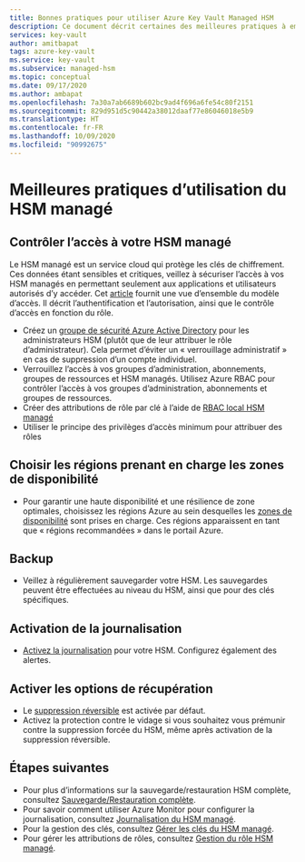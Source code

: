 ```yaml
---
title: Bonnes pratiques pour utiliser Azure Key Vault Managed HSM
description: Ce document décrit certaines des meilleures pratiques à employer pour utiliser Key Vault.
services: key-vault
author: amitbapat
tags: azure-key-vault
ms.service: key-vault
ms.subservice: managed-hsm
ms.topic: conceptual
ms.date: 09/17/2020
ms.author: ambapat
ms.openlocfilehash: 7a30a7ab6689b602bc9ad4f696a6fe54c80f2151
ms.sourcegitcommit: 829d951d5c90442a38012daaf77e86046018e5b9
ms.translationtype: HT
ms.contentlocale: fr-FR
ms.lasthandoff: 10/09/2020
ms.locfileid: "90992675"
---
```

# <a name="best-practices-when-using-managed-hsm"></a>Meilleures pratiques d’utilisation du HSM managé

## <a name="control-access-to-your-managed-hsm"></a>Contrôler l’accès à votre HSM managé

Le HSM managé est un service cloud qui protège les clés de chiffrement. Ces données étant sensibles et critiques, veillez à sécuriser l’accès à vos HSM managés en permettant seulement aux applications et utilisateurs autorisés d’y accéder. Cet [article](access-control.md) fournit une vue d’ensemble du modèle d’accès. Il décrit l’authentification et l’autorisation, ainsi que le contrôle d’accès en fonction du rôle.
- Créez un [groupe de sécurité Azure Active Directory](../../active-directory/fundamentals/active-directory-manage-groups.md) pour les administrateurs HSM (plutôt que de leur attribuer le rôle d’administrateur). Cela permet d’éviter un « verrouillage administratif » en cas de suppression d’un compte individuel.
- Verrouillez l’accès à vos groupes d’administration, abonnements, groupes de ressources et HSM managés. Utilisez Azure RBAC pour contrôler l’accès à vos groupes d’administration, abonnements et groupes de ressources.
- Créer des attributions de rôle par clé à l’aide de [RBAC local HSM managé](access-control.md#data-plane-and-managed-hsm-local-rbac)
- Utiliser le principe des privilèges d’accès minimum pour attribuer des rôles

## <a name="choose-regions-that-support-availability-zones"></a>Choisir les régions prenant en charge les zones de disponibilité

- Pour garantir une haute disponibilité et une résilience de zone optimales, choisissez les régions Azure au sein desquelles les [zones de disponibilité](../../availability-zones/az-overview.md) sont prises en charge. Ces régions apparaissent en tant que « régions recommandées » dans le portail Azure.

## <a name="backup"></a>Backup

- Veillez à régulièrement sauvegarder votre HSM. Les sauvegardes peuvent être effectuées au niveau du HSM, ainsi que pour des clés spécifiques. 

## <a name="turn-on-logging"></a>Activation de la journalisation

- [Activez la journalisation](logging.md) pour votre HSM. Configurez également des alertes.

## <a name="turn-on-recovery-options"></a>Activer les options de récupération

- Le [suppression réversible](../general/soft-delete-overview.md) est activée par défaut.
- Activez la protection contre le vidage si vous souhaitez vous prémunir contre la suppression forcée du HSM, même après activation de la suppression réversible.

## <a name="next-steps"></a>Étapes suivantes

- Pour plus d’informations sur la sauvegarde/restauration HSM complète, consultez [Sauvegarde/Restauration complète](backup-restore.md).
- Pour savoir comment utiliser Azure Monitor pour configurer la journalisation, consultez [Journalisation du HSM managé](logging.md).
- Pour la gestion des clés, consultez [Gérer les clés du HSM managé](key-management.md).
- Pour gérer les attributions de rôles, consultez [Gestion du rôle HSM managé](role-management.md).
